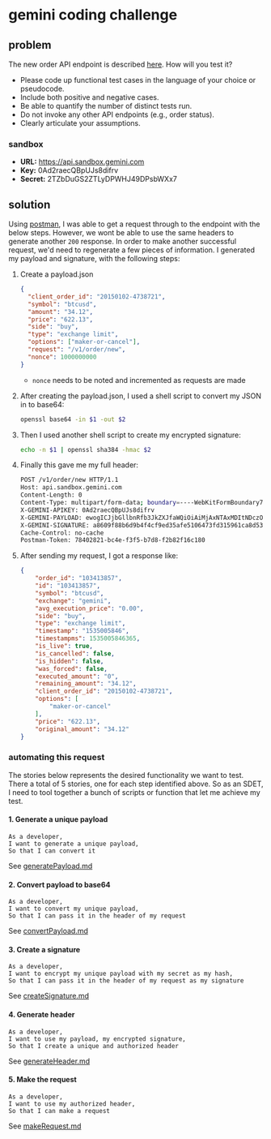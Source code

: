 # gemini coding challenge
## problem
The new order API endpoint is described [here](https://docs.gemini.com/rest-api/#new-order). How will you test it?

* Please code up functional test cases in the language of your choice or pseudocode.
* Include both positive and negative cases.
* Be able to quantify the number of distinct tests run.
* Do not invoke any other API endpoints (e.g., order status).
* Clearly articulate your assumptions.

### sandbox
* **URL:** https://api.sandbox.gemini.com
* **Key:** 0Ad2raecQBpUJs8difrv
* **Secret:** 2TZbDuGS2ZTLyDPWHJ49DPsbWXx7

## solution
Using [postman](https://www.getpostman.com/), I was able to get a request through to the endpoint with the below steps. However, we wont be able to use the same headers to generate another `200` response. In order to make another successful request, we'd need to regenerate a few pieces of information. I generated my payload and signature, with the following steps:

1. Create a payload.json

    ```json
    {
      "client_order_id": "20150102-4738721",
      "symbol": "btcusd",
      "amount": "34.12",
      "price": "622.13",
      "side": "buy",
      "type": "exchange limit",
      "options": ["maker-or-cancel"],
      "request": "/v1/order/new",
      "nonce": 1000000000
    }
    ```
    * `nonce` needs to be noted and incremented as requests are made

2. After creating the payload.json, I used a shell script to convert my JSON in to base64:

    ```bash
    openssl base64 -in $1 -out $2
    ```

3. Then I used another shell script to create my encrypted signature:

    ```bash
    echo -n $1 | openssl sha384 -hmac $2
    ```

4. Finally this gave me my full header:

    ```bash
    POST /v1/order/new HTTP/1.1
    Host: api.sandbox.gemini.com
    Content-Length: 0
    Content-Type: multipart/form-data; boundary=----WebKitFormBoundary7MA4YWxkTrZu0gW
    X-GEMINI-APIKEY: 0Ad2raecQBpUJs8difrv
    X-GEMINI-PAYLOAD: ewogICJjbGllbnRfb3JkZXJfaWQiOiAiMjAxNTAxMDItNDczODcyMSIsCiAgInN5bWJvbCI6ICJidGN1c2QiLAogICJhbW91bnQiOiAiMzQuMTIiLAogICJwcmljZSI6ICI2MjIuMTMiLAogICJzaWRlIjogImJ1eSIsCiAgInR5cGUiOiAiZXhjaGFuZ2UgbGltaXQiLAogICJvcHRpb25zIjogWyJtYWtlci1vci1jYW5jZWwiXSwKICAicmVxdWVzdCI6ICIvdjEvb3JkZXIvbmV3IiwKICAibm9uY2UiOiAxMDAwMDAwMDAwCn0K
    X-GEMINI-SIGNATURE: a8609f88b6d9b4f4cf9ed35afe5106473fd315961ca8d53b1549e5aecfcfe7aba3bac8dd00640570fc772155bdb535d0
    Cache-Control: no-cache
    Postman-Token: 78402821-bc4e-f3f5-b7d8-f2b82f16c180
    ```
5. After sending my request, I got a response like:

    ```json
    {
        "order_id": "103413857",
        "id": "103413857",
        "symbol": "btcusd",
        "exchange": "gemini",
        "avg_execution_price": "0.00",
        "side": "buy",
        "type": "exchange limit",
        "timestamp": "1535005846",
        "timestampms": 1535005846365,
        "is_live": true,
        "is_cancelled": false,
        "is_hidden": false,
        "was_forced": false,
        "executed_amount": "0",
        "remaining_amount": "34.12",
        "client_order_id": "20150102-4738721",
        "options": [
            "maker-or-cancel"
        ],
        "price": "622.13",
        "original_amount": "34.12"
    }
    ```

### automating this request

The stories below represents the desired functionality we want to test. There a total of 5 stories, one for each step identified above. So as an SDET, I need to tool together a bunch of scripts or function that let me achieve my test.

#### 1. Generate a unique payload

```gherkin
As a developer,
I want to generate a unique payload,
So that I can convert it
```

See [generatePayload.md](./generatePayload.md)

#### 2. Convert payload to base64

```gherkin
As a developer,
I want to convert my unique payload,
So that I can pass it in the header of my request
```

See [convertPayload.md](./convertPayload.md)

#### 3. Create a signature

```gherkin
As a developer,
I want to encrypt my unique payload with my secret as my hash,
So that I can pass it in the header of my request as my signature
```

See [createSignature.md](./createSignature.md)

#### 4. Generate header

```gherkin
As a developer,
I want to use my payload, my encrypted signature,
So that I create a unique and authorized header
```

See [generateHeader.md](./generateHeader.md)

#### 5. Make the request

```gherkin
As a developer,
I want to use my authorized header,
So that I can make a request
```

See [makeRequest.md](./makeRequest.md)
